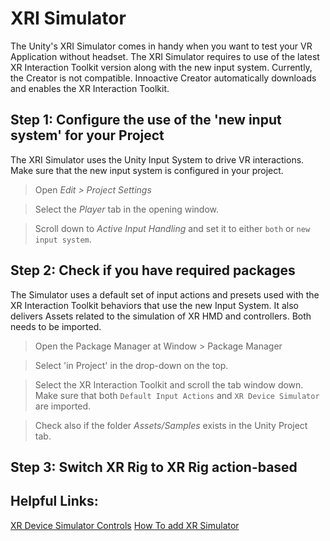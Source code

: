 # XRI Simulator

The Unity's XRI Simulator comes in handy when you want to test your VR Application without headset.
The XRI Simulator requires to use of the latest XR Interaction Toolkit version along with the new input system. Currently, the Creator is not compatible.
Innoactive Creator automatically downloads and enables the XR Interaction Toolkit.


## Step 1: Configure the use of the 'new input system' for your Project
The XRI Simulator uses the Unity Input System to drive VR interactions. Make sure that the new input system is configured in your project.

> Open _Edit > Project Settings_ 

> Select the _Player_ tab in the opening window. 

> Scroll down to _Active Input Handling_ and set it to either `both` or `new input system`.


## Step 2: Check if you have required packages
The Simulator uses a default set of input actions and presets used with the XR Interaction Toolkit behaviors that use the new Input System. It also delivers Assets related to the simulation of XR HMD and controllers. Both needs to be imported.

> Open the Package Manager at Window > Package Manager 

> Select 'in Project' in the drop-down on the top. 

> Select the XR Interaction Toolkit and scroll the tab window down. Make sure that both `Default Input Actions` and `XR Device Simulator` are imported. 

> Check also if the folder _Assets/Samples_ exists in the Unity Project tab.

## Step 3: Switch XR Rig to XR Rig action-based


## Helpful Links:
[XR Device Simulator Controls](https://docs.unity3d.com/Packages/com.unity.xr.interaction.toolkit@0.10/manual/samples.html#input-actions-asset-1)
[How To add XR Simulator](https://www.youtube.com/watch?v=d4bTpkvBwrs&feature=youtu.be)


